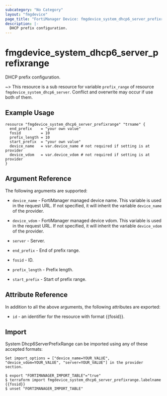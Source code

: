 ```yaml
---
subcategory: "No Category"
layout: "fmgdevice"
page_title: "FortiManager Device: fmgdevice_system_dhcp6_server_prefixrange"
description: |-
  DHCP prefix configuration.
---
```


# fmgdevice_system_dhcp6_server_prefixrange
DHCP prefix configuration.

~> This resource is a sub resource for variable `prefix_range` of resource `fmgdevice_system_dhcp6_server`. Conflict and overwrite may occur if use both of them.



## Example Usage

```hcl
resource "fmgdevice_system_dhcp6_server_prefixrange" "trname" {
  end_prefix    = "your own value"
  fosid         = 10
  prefix_length = 10
  start_prefix  = "your own value"
  device_name   = var.device_name # not required if setting is at provider
  device_vdom   = var.device_vdom # not required if setting is at provider
}
```

## Argument Reference


The following arguments are supported:

* `device_name` - FortiManager managed device name. This variable is used in the request URL. If not specified, it will inherit the variable `device_name` of the provider.
* `device_vdom` - FortiManager managed device vdom. This variable is used in the request URL. If not specified, it will inherit the variable `device_vdom` of the provider.
* `server` - Server.

* `end_prefix` - End of prefix range.
* `fosid` - ID.
* `prefix_length` - Prefix length.
* `start_prefix` - Start of prefix range.


## Attribute Reference

In addition to all the above arguments, the following attributes are exported:
* `id` - an identifier for the resource with format {{fosid}}.

## Import

System Dhcp6ServerPrefixRange can be imported using any of these accepted formats:
```
Set import_options = ["device_name=YOUR_VALUE", "device_vdom=YOUR_VALUE", "server=YOUR_VALUE"] in the provider section.

$ export "FORTIMANAGER_IMPORT_TABLE"="true"
$ terraform import fmgdevice_system_dhcp6_server_prefixrange.labelname {{fosid}}
$ unset "FORTIMANAGER_IMPORT_TABLE"
```


